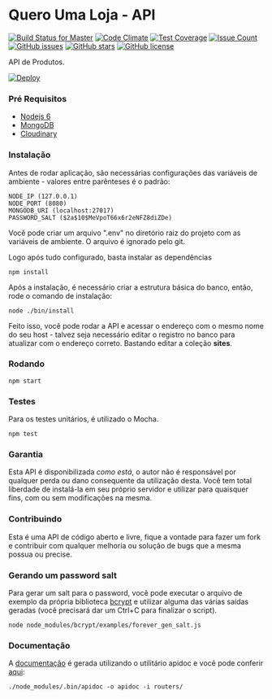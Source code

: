 # Quero Uma Loja - API

[![Build Status for Master](https://travis-ci.org/mrprompt/queroumaloja-api.svg)](https://travis-ci.org/mrprompt/queroumaloja-api)
[![Code Climate](https://codeclimate.com/github/mrprompt/queroumaloja-api/badges/gpa.svg)](https://codeclimate.com/github/mrprompt/queroumaloja-api)
[![Test Coverage](https://codeclimate.com/github/mrprompt/queroumaloja-api/badges/coverage.svg)](https://codeclimate.com/github/mrprompt/queroumaloja-api/coverage)
[![Issue Count](https://codeclimate.com/github/mrprompt/queroumaloja-api/badges/issue_count.svg)](https://codeclimate.com/github/mrprompt/queroumaloja-api)
[![GitHub issues](https://img.shields.io/github/issues/mrprompt/queroumaloja-api.svg)](https://github.com/mrprompt/queroumaloja-api/issues)
[![GitHub stars](https://img.shields.io/github/stars/mrprompt/queroumaloja-api.svg)](https://github.com/mrprompt/queroumaloja-api/stargazers)
[![GitHub license](https://img.shields.io/badge/license-AGPL-blue.svg)](https://raw.githubusercontent.com/mrprompt/queroumaloja-api/master/LICENSE)

API de Produtos.

[![Deploy](https://www.herokucdn.com/deploy/button.svg)](https://heroku.com/deploy)

### Pré Requisitos

- [Nodejs 6](https://nodejs.org)
- [MongoDB](https://www.mongodb.com)
- [Cloudinary](https://cloudinary.com)

### Instalação

Antes de rodar aplicação, são necessárias configurações das variáveis de ambiente - valores entre parênteses é o padrão:

```
NODE_IP (127.0.0.1)
NODE_PORT (8080)
MONGODB_URI (localhost:27017)
PASSWORD_SALT ($2a$10$MeVpoT66x6r2eNFZ8diZDe)
```

Você pode criar um arquivo ".env" no diretório raiz do projeto com as variáveis de ambiente. O arquivo é ignorado pelo git.

Logo após tudo configurado, basta instalar as dependências

```
npm install
```

Após a instalação, é necessário criar a estrutura básica do banco, então, rode o comando de instalação:

```
node ./bin/install
```

Feito isso, você pode rodar a API e acessar o endereço com o mesmo nome do seu host - talvez seja necessário editar o registro no banco para 
atualizar com o endereço correto. Bastando editar a coleção **sites**.


### Rodando

```
npm start
```

### Testes

Para os testes unitários, é utilizado o Mocha.

```
npm test
```

### Garantia

Esta API é disponibilizada *como está*, o autor não é responsável por qualquer perda ou dano consequente da utilização
desta. Você tem total liberdade de instalá-la em seu próprio servidor e utilizar para quaisquer fins, com ou sem
modificações na mesma.

### Contribuindo

Esta é uma API de código aberto e livre, fique a vontade para fazer um fork e contribuir com qualquer melhoria ou solução
de bugs que a mesma possua ou precise.

### Gerando um password salt

Para gerar um salt para o password, você pode executar o arquivo de exemplo da própria biblioteca [bcrypt](https://github.com/ncb000gt/node.bcrypt.js) e 
utilizar alguma das várias saídas geradas (você precisará dar um Ctrl+C para finalizar o script). 

```
node node_modules/bcrypt/examples/forever_gen_salt.js
```

### Documentação

A [documentação](http://mrprompt.github.io/queroumaloja-api/) é gerada utilizando o utilitário apidoc e você pode conferir [aqui](http://mrprompt.github.io/queroumaloja-api/):

```
./node_modules/.bin/apidoc -o apidoc -i routers/
```

